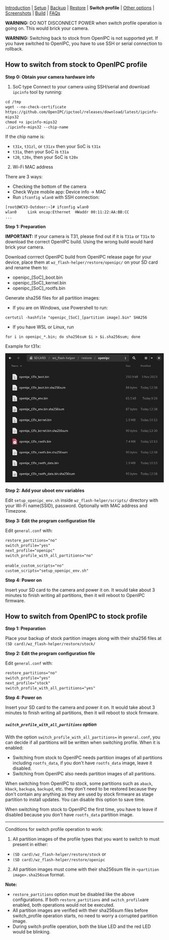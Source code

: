 
[Introduction](README.md) | [Setup](README_setup.md) | [Backup](README_backup.md) | [Restore](README_restore.md) | **Switch profile** | [Other options](README_other_options.md) | [Screenshots](README_screenshots.md) | [Build](README_build.md) | [FAQs](README_FAQs.md)



**WARNING:** DO NOT DISCONNECT POWER when switch profile operation is going on. This would brick your camera.

**WARNING:** Switching back to stock from OpenIPC is not supported yet. If you have switched to OpenIPC, you have to use SSH or serial connection to rollback.

## How to switch from stock to OpenIPC profile

**Step 0: Obtain your camera hardware info**
1. SoC type
Connect to your camera using SSH/serial and download `ipcinfo` tool by running:
```
cd /tmp
wget --no-check-certificate https://github.com/OpenIPC/ipctool/releases/download/latest/ipcinfo-mips32
chmod +x ipcinfo-mips32
./ipcinfo-mips32 --chip-name
```
If the chip name is:
- `t31x`, `t31zl`, or `t31zx` then your SoC is `t31x`
- `t31a`, then your SoC is `t31a`
- `t20`, `t20x`, then your SoC is `t20x`

2. Wi-Fi MAC address

There are 3 ways:
- Checking the bottom of the camera
- Check Wyze mobile app: Device info -> MAC
- Run `ifconfig wlan0` with SSH connection:

```
[root@WCV3-Outdoor:~]# ifconfig wlan0
wlan0     Link encap:Ethernet  HWaddr 00:11:22:AA:BB:CC
...
```

**Step 1: Preparation**

**IMPORTANT:** If your camera is T31, please find out if it is `T31a` or `T31x` to download the correct OpenIPC build. Using the wrong build would hard brick your camera.

Download corrrect OpenIPC build from OpenIPC release page for your device, place them at `wz_flash-helper/restore/openipc/` on your SD card and rename them to:
- openipc_[SoC]_boot.bin
- openipc_[SoC]_kernel.bin
- openipc_[SoC]_rootfs.bin

Generate sha256 files for all partition images:
- If you are on Windows, use Powershell to run:
```
certutil -hashfile "openipc_[SoC]_[partition image].bin" SHA256
```
 
- If you have WSL or Linux, run
```
for i in openipc_*.bin; do sha256sum $i > $i.sha256sum; done
```

Example for t31x:

![Alt text](https://raw.githubusercontent.com/archandanime/wz_flash-helper/main/images/switch_profile_01.png)

**Step 2: Add your uboot env variables**

Edit `setup_openipc_env.sh` inside `wz_flash-helper/scripts/` directory with your Wi-Fi name(SSID), password. Optionally with MAC address and Timezone.

**Step 3: Edit the program configuration file**

Edit `general.conf` with:
```
restore_partitions="no"
switch_profile="yes"
next_profile="openipc"
switch_profile_with_all_partitions="no"

enable_custom_scripts="no"
custom_scripts="setup_openipc_env.sh"
```

**Step 4: Power on**

Insert your SD card to the camera and power it on. It would take about 3 minutes to finish writing all partitions, then it will reboot to OpenIPC firmware.

## How to switch from OpenIPC to stock profile
**Step 1: Preparation**

Place your backup of stock partition images along with their sha256 files at `(SD card)/wz_flash-helper/restore/stock/`

**Step 2: Edit the program configuration file**

Edit `general.conf` with:
```
restore_partitions="no"
switch_profile="yes"
next_profile="stock"
switch_profile_with_all_partitions="yes"
```

**Step 4: Power on**

Insert your SD card to the camera and power it on. It would take about 3 minutes to finish writing all partitions, then it will reboot to stock firmware.


##### `switch_profile_with_all_partitions` option

With the option `switch_profile_with_all_partitions=` in `general.conf`, you can decide if all partitions will be written when switching profile.
When it is enabled:
- Switching from stock to OpenIPC needs partition images of all partitions including `rootfs_data`, if you don't have `rootfs_data` image, leave it disabled.
- Switching from OpenIPC also needs partition images of all partitions.

When switching from OpenIPC to stock, some partitions such as `aback`, `kback`, `backupa`, `backupd`, etc. they don't need to be restored because they don't contain any anything as they are used by stock firmware as stage partition to install updates. You can disable this option to save time.

When switching from stock to OpenIPC the first time, you have to leave if disabled because you don't have `rootfs_data` partition image.



-----
Conditions for switch profile operation to work:

1. All partition images of the profile types that you want to switch to must present in either:
- `(SD card)/wz_flash-helper/restore/stock` or
- `(SD card)/wz_flash-helper/restore/openipc`

2. All partition images must come with their sha256sum file in `<partition image>.sha256sum` format.


**Note:**
- `restore_partitions` option must be disabled like the above configurations. If both `restore_partitions` and `switch_profile`are enabled, both operations would not be executed.
- All partition images are verified with their sha256sum files before switch_profile operation starts, no need to worry a corrupted partition image.
- During switch profile operation, both the blue LED and the red LED would be blinking.

